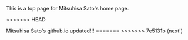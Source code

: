 This is a top page for Mitsuhisa Sato's home page.

<<<<<<< HEAD
<html>
  Mitsuhisa Sato's github.io updated!!!
</html>
=======
>>>>>>> 7e5131b (next!)
